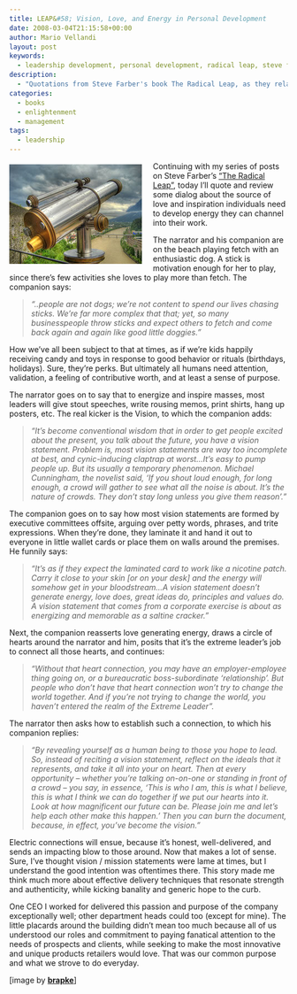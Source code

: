 ```yaml
---
title: LEAP&#58; Vision, Love, and Energy in Personal Development
date: 2008-03-04T21:15:58+00:00
author: Mario Vellandi
layout: post
keywords:
  - leadership development, personal development, radical leap, steve farber, personal growth
description:
  - "Quotations from Steve Farber's book The Radical Leap, as they relate to vision, love, and energy. Inspirational quotes on leadership development"
categories:
  - books
  - enlightenment
  - management
tags:
  - leadership
---
```

<img class="alignleft" style="margin: 5px 20px 10px 0pt; float: left;" src="../images/wp-content/uploads/2008/03/telescope.jpg" alt="telescope" />Continuing with my series of posts on Steve Farber&#8217;s [&#8220;The Radical Leap&#8221;](http://www.amazon.com/Radical-Leap-Personal-Extreme-Leadership/dp/0793185688/ref=pd_bbs_sr_1?ie=UTF8&s=books&qid=1204692573&sr=8-1 "The Radical Leap by Steve Farber on Amazon"), today I&#8217;ll quote and review some dialog about the source of love and inspiration individuals need to develop energy they can channel into their work.

The narrator and his companion are on the beach playing fetch with an enthusiastic dog. A stick is motivation enough for her to play, since there&#8217;s few activities she loves to play more than fetch. The companion says:

> _&#8220;..people are not dogs; we&#8217;re not content to spend our lives chasing sticks. We&#8217;re far more complex that that; yet, so many businesspeople throw sticks and expect others to fetch and come back again and again like good little doggies.&#8221;_

How we&#8217;ve all been subject to that at times, as if we&#8217;re kids happily receiving candy and toys in response to good behavior or rituals (birthdays, holidays). Sure, they&#8217;re perks. But ultimately all humans need attention, validation, a feeling of contributive worth, and at least a sense of purpose.

The narrator goes on to say that to energize and inspire masses, most leaders will give stout speeches, write rousing memos, print shirts, hang up posters, etc. The real kicker is the Vision, to which the companion adds:

> _&#8220;It&#8217;s become conventional wisdom that in order to get people excited about the present, you talk about the future, you have a vision statement. Problem is, most vision statements are way too incomplete at best, and cynic-inducing claptrap at worst&#8230;It&#8217;s easy to pump people up. But its usually a temporary phenomenon. Michael Cunningham, the novelist said, &#8216;If you shout loud enough, for long enough, a crowd will gather to see what all the noise is about. It&#8217;s the nature of crowds. They don&#8217;t stay long unless you give them reason&#8217;.&#8221;_

The companion goes on to say how most vision statements are formed by executive committees offsite, arguing over petty words, phrases, and trite expressions. When they&#8217;re done, they laminate it and hand it out to everyone in little wallet cards or place them on walls around the premises. He funnily says:

> _&#8220;It&#8217;s as if they expect the laminated card to work like a nicotine patch. Carry it close to your skin [or on your desk] and the energy will somehow get in your bloodstream&#8230;A vision statement doesn&#8217;t generate energy, love does, great ideas do, principles and values do. A vision statement that comes from a corporate exercise is about as energizing and memorable as a saltine cracker.&#8221;_

Next, the companion reasserts love generating energy, draws a circle of hearts around the narrator and him, posits that it&#8217;s the extreme leader&#8217;s job to connect all those hearts, and continues:

> _&#8220;Without that heart connection, you may have an employer-employee thing going on, or a bureaucratic boss-subordinate &#8216;relationship&#8217;. But people who don&#8217;t have that heart connection won&#8217;t try to change the world together. And if you&#8217;re not trying to change the world, you haven&#8217;t entered the realm of the Extreme Leader&#8221;._

The narrator then asks how to establish such a connection, to which his companion replies:

> _&#8220;By revealing yourself as a human being to those you hope to lead. So, instead of reciting a vision statement, reflect on the ideals that it represents, and take it all into your on heart. Then at every opportunity &#8211; whether you&#8217;re talking on-on-one or standing in front of a crowd &#8211; you say, in essence, &#8216;This is who I am, this is what I believe, this is what I think we can do together if we put our hearts into it. Look at how magnificent our future can be. Please join me and let&#8217;s help each other make this happen.&#8217; Then you can burn the document, because, in effect, you&#8217;ve become the vision.&#8221;_

Electric connections will ensue, because it&#8217;s honest, well-delivered, and sends an impacting blow to those around. Now that makes a lot of sense. Sure, I&#8217;ve thought vision / mission statements were lame at times, but I understand the good intention was oftentimes there. This story made me think much more about effective delivery techniques that resonate strength and authenticity, while kicking banality and generic hope to the curb.

One CEO I worked for delivered this passion and purpose of the company exceptionally well; other department heads could too (except for mine). The little placards around the building didn&#8217;t mean too much because all of us understood our roles and commitment to paying fanatical attention to the needs of prospects and clients, while seeking to make the most innovative and unique products retailers would love. That was our common purpose and what we strove to do everyday.

[image by [**brapke**](http://flickr.com/photos/brapke/226101874/ "telescope image by brapke on Flickr")]
